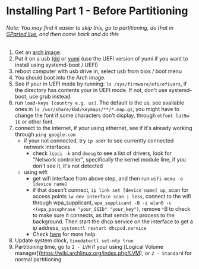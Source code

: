 # Installing Part 1 - Before Partitioning
###### Note: You may find it easier to skip this, go to partitioning, do that in [GParted live](http://gparted.org/), and then come back and do this
1) Get an [arch image](https://www.archlinux.org/download/).
2) Put it on a usb ([dd](https://wiki.archlinux.org/index.php/USB_flash_installation_media) or [yumi](https://www.pendrivelinux.com/yumi-multiboot-usb-creator/) (use the UEFI version of yumi if you want to install using systemd-boot / UEFI)
3) reboot computer with usb drive in, select usb from bios / boot menu
4) You should boot into the Arch image.
5) See if your in UEFI mode by running: ```ls /sys/firmware/efi/efivars```, if the directory has contents your in UEFI mode.  If not, don't use systemd-boot, use grub instead.
6) run ```load-keys [country e.g. us]```. The default is the us, see available ones in ```ls /usr/share/kbd/keymaps/**/*.map.gz```, you might have to change the font if some characters don't display, through ```etfont lat9w-16``` or other font.
7) connect to the internet, if your using ethernet, see if it's already working through ```ping google.com```
	* if your not connected, try ```ip addr``` to see currently connected network interfaces
		* check ```lspci -k``` and ```dmesg``` to see a list of drivers, look for "Network controller", specifically the kernel module line, if you don't see it, it's not detected
	* using wifi
		* get wifi interface from above step, and then run ```wifi-menu -o [device name]```
		* if that doesn't connect, ```ip link set [device name] up```, scan for access points ```iw dev interface scan | less```, connect to the wifi through wpa_supplicant, ```wpa_supplicant -B -i wlan0 -c <(wpa_passphrase "your_SSID" "your_key")```, remove -B to check to make sure it connects, as that sends the process to the background.  Then start the dhcp service on the interface to get a ip address, ```systemctl restart dhcpcd.service```
		* Check [here](https://wiki.archlinux.org/index.php/Wireless_network_configuration) for more help.
8) Update system clock, ```timedatectl set-ntp true```
9) Partitioning time, go to ```2 - LVM``` if your using [Logical Volume manager[(https://wiki.archlinux.org/index.php/LVM), or ```2 - Standard``` for normal partitioning
